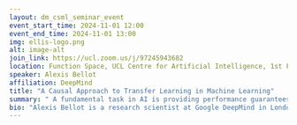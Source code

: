 ```yaml
---
layout: dm_csml_seminar_event
event_start_time: 2024-11-01 12:00
event_end_time: 2024-11-01 13:00
img: ellis-logo.png
alt: image-alt
join_link: https://ucl.zoom.us/j/97245943682
location: Function Space, UCL Centre for Artificial Intelligence, 1st Floor, 90 High Holborn, London WC1V 6BH
speaker: Alexis Bellot
affiliation: DeepMind
title: "A Causal Approach to Transfer Learning in Machine Learning"
summary: " A fundamental task in AI is providing performance guarantees for predictions made in unseen domains. In practice, there can be substantial uncertainty about the distribution of new data, and corresponding variability in the performance of existing predictors. For example, a risk prediction tool fine-tuned on a patient population (e.g. particular hospital, geographic location) may not be equally optimal if deployed on a different patient population that may differ in several aspects. This talk studies this problem through the lens of partial transportability, that combines data from source domains and assumptions about the data generating mechanisms, encoded in causal diagrams, to provide a guarantee on out-of-distribution performance of classification models. We will show that one may consistently predict the worst-case performance of existing classification models, and that, further, one may train classification models to explicitly optimize for worst-case performance in a target domain, under our assumptions. Both these methods may be parameterized with expressive neural networks and implemented with gradient-based optimization schemes. With these results, we hope to provide a fresh perspective on the problem of transfer learning and domain generalization in machine learning."
bio: "Alexis Bellot is a research scientist at Google DeepMind in London, UK. He was previously a postdoctoral scholar at Columbia University working with Professor Elias Bareinboim. Prior to Columbia, he graduated with a PhD in Applied Mathematics from the University of Cambridge under the supervision of Professor Mihaela van der Schaar. Alexis works on the study of causality from data and its applications, with an emphasis on methods and theory that combine causality and machine learning to help guarantee the safety and alignment of AI systems."
---
```

